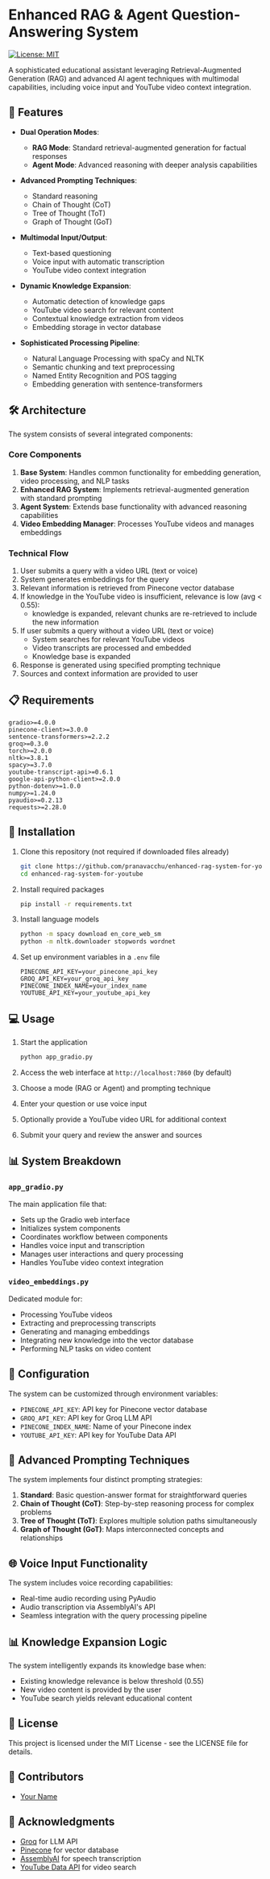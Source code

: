 # Enhanced RAG & Agent Question-Answering System

[![License: MIT](https://img.shields.io/badge/License-MIT-blue.svg)](https://opensource.org/licenses/MIT)

A sophisticated educational assistant leveraging Retrieval-Augmented Generation (RAG) and advanced AI agent techniques with multimodal capabilities, including voice input and YouTube video context integration.

## 🌟 Features

- **Dual Operation Modes**:
  - **RAG Mode**: Standard retrieval-augmented generation for factual responses
  - **Agent Mode**: Advanced reasoning with deeper analysis capabilities

- **Advanced Prompting Techniques**:
  - Standard reasoning
  - Chain of Thought (CoT)
  - Tree of Thought (ToT) 
  - Graph of Thought (GoT)

- **Multimodal Input/Output**:
  - Text-based questioning
  - Voice input with automatic transcription
  - YouTube video context integration

- **Dynamic Knowledge Expansion**:
  - Automatic detection of knowledge gaps
  - YouTube video search for relevant content
  - Contextual knowledge extraction from videos
  - Embedding storage in vector database

- **Sophisticated Processing Pipeline**:
  - Natural Language Processing with spaCy and NLTK
  - Semantic chunking and text preprocessing
  - Named Entity Recognition and POS tagging
  - Embedding generation with sentence-transformers

## 🛠️ Architecture

The system consists of several integrated components:

### Core Components

1. **Base System**: Handles common functionality for embedding generation, video processing, and NLP tasks
2. **Enhanced RAG System**: Implements retrieval-augmented generation with standard prompting
3. **Agent System**: Extends base functionality with advanced reasoning capabilities
4. **Video Embedding Manager**: Processes YouTube videos and manages embeddings

### Technical Flow

1. User submits a query with a video URL (text or voice)
2. System generates embeddings for the query
3. Relevant information is retrieved from Pinecone vector database
4. If knowledge in the YouTube video is insufficient, relevance is low (avg < 0.55):
   - knowledge is expanded, relevant chunks are re-retrieved to include the new information
5. If user submits a query without a video URL (text or voice)
   - System searches for relevant YouTube videos
   - Video transcripts are processed and embedded
   - Knowledge base is expanded
5. Response is generated using specified prompting technique
6. Sources and context information are provided to user

## 📋 Requirements

```
gradio>=4.0.0
pinecone-client>=3.0.0
sentence-transformers>=2.2.2
groq>=0.3.0
torch>=2.0.0
nltk>=3.8.1
spacy>=3.7.0
youtube-transcript-api>=0.6.1
google-api-python-client>=2.0.0
python-dotenv>=1.0.0
numpy>=1.24.0
pyaudio>=0.2.13
requests>=2.28.0
```

## 🚀 Installation

1. Clone this repository (not required if downloaded files already)
   ```bash
   git clone https://github.com/pranavacchu/enhanced-rag-system-for-youtube.git
   cd enhanced-rag-system-for-youtube
   ```

2. Install required packages
   ```bash
   pip install -r requirements.txt
   ```

3. Install language models
   ```bash
   python -m spacy download en_core_web_sm
   python -m nltk.downloader stopwords wordnet
   ```

4. Set up environment variables in a `.env` file
   ```
   PINECONE_API_KEY=your_pinecone_api_key
   GROQ_API_KEY=your_groq_api_key
   PINECONE_INDEX_NAME=your_index_name
   YOUTUBE_API_KEY=your_youtube_api_key
   ```

## 💻 Usage

1. Start the application
   ```bash
   python app_gradio.py
   ```

2. Access the web interface at `http://localhost:7860` (by default)

3. Choose a mode (RAG or Agent) and prompting technique

4. Enter your question or use voice input

5. Optionally provide a YouTube video URL for additional context

6. Submit your query and review the answer and sources

## 📊 System Breakdown

### `app_gradio.py`

The main application file that:
- Sets up the Gradio web interface
- Initializes system components
- Coordinates workflow between components
- Handles voice input and transcription
- Manages user interactions and query processing
- Handles YouTube video context integration

### `video_embeddings.py` 

Dedicated module for:
- Processing YouTube videos
- Extracting and preprocessing transcripts
- Generating and managing embeddings
- Integrating new knowledge into the vector database
- Performing NLP tasks on video content

## 🔧 Configuration

The system can be customized through environment variables:

- `PINECONE_API_KEY`: API key for Pinecone vector database
- `GROQ_API_KEY`: API key for Groq LLM API
- `PINECONE_INDEX_NAME`: Name of your Pinecone index
- `YOUTUBE_API_KEY`: API key for YouTube Data API

## 🧠 Advanced Prompting Techniques

The system implements four distinct prompting strategies:

1. **Standard**: Basic question-answer format for straightforward queries
2. **Chain of Thought (CoT)**: Step-by-step reasoning process for complex problems
3. **Tree of Thought (ToT)**: Explores multiple solution paths simultaneously
4. **Graph of Thought (GoT)**: Maps interconnected concepts and relationships

## 🌐 Voice Input Functionality

The system includes voice recording capabilities:
- Real-time audio recording using PyAudio
- Audio transcription via AssemblyAI's API
- Seamless integration with the query processing pipeline

## 📊 Knowledge Expansion Logic

The system intelligently expands its knowledge base when:
- Existing knowledge relevance is below threshold (0.55)
- New video content is provided by the user
- YouTube search yields relevant educational content

## 📝 License

This project is licensed under the MIT License - see the LICENSE file for details.

## 👥 Contributors

- [Your Name](https://github.com/yourusername)

## 🙏 Acknowledgments

- [Groq](https://groq.com/) for LLM API
- [Pinecone](https://www.pinecone.io/) for vector database
- [AssemblyAI](https://www.assemblyai.com/) for speech transcription
- [YouTube Data API](https://developers.google.com/youtube/v3) for video search
